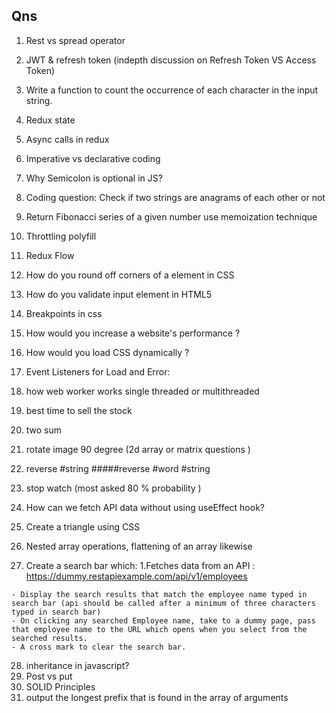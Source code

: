 ## Qns


1) Rest vs spread operator
2) JWT & refresh token (indepth discussion on Refresh Token VS Access Token)
3) Write a function to count the occurrence of each character in the input string.
4) Redux state
5) Async calls in redux
6) Imperative vs declarative coding
7) Why Semicolon is optional in JS?
8)   Coding question: Check if two strings are anagrams of each other or not
9)    Return Fibonacci series of a given number use memoization technique
10) Throttling polyfill
11) Redux Flow
12) How do you round off corners of a element in CSS
13) How do you validate input element in HTML5
14) Breakpoints in css
15)  How would you increase a website's performance ?
16)  How would you load CSS dynamically ?
17)  Event Listeners for Load and Error:
18)  how web worker works single threaded or multithreaded
19)  best time to sell the stock

20)  two sum
21)  rotate image 90 degree (2d array or matrix questions )
22)  reverse #string #####reverse #word #string
23)  stop watch (most asked 80 % probability )
24)  How can we fetch API data without using useEffect hook?
25)  Create a triangle using CSS
26)  Nested array operations, flattening of an array likewise
27)  Create a search bar which: 1.Fetches data from an API : https://dummy.restapiexample.com/api/v1/employees

    - Display the search results that match the employee name typed in search bar (api should be called after a minimum of three characters typed in search bar)
    - On clicking any searched Employee name, take to a dummy page, pass that employee name to the URL which opens when you select from the searched results.
    - A cross mark to clear the search bar.

28) inheritance in javascript?
29) Post vs put
30) SOLID Principles
31) output the longest prefix that is found in the array of arguments
